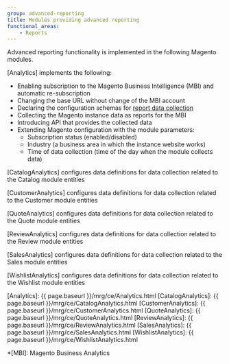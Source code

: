 ```yaml
---
group: advanced-reporting
title: Modules providing advanced reporting
functional_areas:
    - Reports
---
```


Advanced reporting functionality is implemented in the following Magento modules.

[Analytics] implements the following:

* Enabling subscription to the Magento Business Intelligence (MBI) and automatic re-subscription
* Changing the base URL without change of the MBI account
* Declaring the configuration schemas for [report data collection]
* Collecting the Magento instance data as reports for the MBI
* Introducing API that provides the collected data
* Extending Magento configuration with the module parameters:
  * Subscription status (enabled/disabled)
  * Industry (a business area in which the instance website works)
  * Time of data collection (time of the day when the module collects data)

[CatalogAnalytics] configures data definitions for data collection related to the Catalog module entities

[CustomerAnalytics] configures data definitions for data collection related to the Customer module entities

[QuoteAnalytics] configures data definitions for data collection related to the Quote module entities

[ReviewAnalytics] configures data definitions for data collection related to the Review module entities

[SalesAnalytics] configures data definitions for data collection related to the Sales module entities

[WishlistAnalytics] configures data definitions for data collection related to the Wishlist module entities

<!-- LINK DEFINITIONS -->

[Analytics]: {{ page.baseurl }}/mrg/ce/Analytics.html
[CatalogAnalytics]: {{ page.baseurl }}/mrg/ce/CatalogAnalytics.html
[CustomerAnalytics]: {{ page.baseurl }}/mrg/ce/CustomerAnalytics.html
[QuoteAnalytics]: {{ page.baseurl }}/mrg/ce/QuoteAnalytics.html
[ReviewAnalytics]: {{ page.baseurl }}/mrg/ce/ReviewAnalytics.html
[SalesAnalytics]: {{ page.baseurl }}/mrg/ce/SalesAnalytics.html
[WishlistAnalytics]: {{ page.baseurl }}/mrg/ce/WishlistAnalytics.html

[report data collection]: ./data-collection.html

<!-- ABBREVIATIONS -->
*[MBI]: Magento Business Analytics
